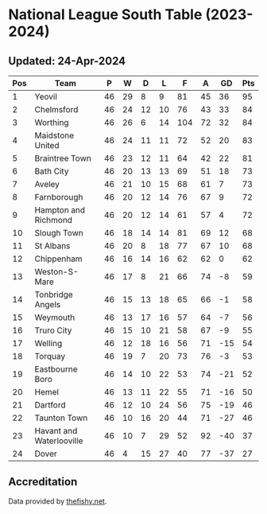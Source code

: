 # National League South Table (2023-2024)
## Updated: 24-Apr-2024

| Pos | Team | P | W | D | L | F | A | GD | Pts |
| --- | --- | --- | --- | --- | --- | --- | --- | --- | --- |
| 1 | Yeovil | 46 | 29 | 8 | 9 | 81 | 45 | 36 | 95 |
| 2 | Chelmsford | 46 | 24 | 12 | 10 | 76 | 43 | 33 | 84 |
| 3 | Worthing | 46 | 26 | 6 | 14 | 104 | 72 | 32 | 84 |
| 4 | Maidstone United | 46 | 24 | 11 | 11 | 72 | 52 | 20 | 83 |
| 5 | Braintree Town | 46 | 23 | 12 | 11 | 64 | 42 | 22 | 81 |
| 6 | Bath City | 46 | 20 | 13 | 13 | 69 | 51 | 18 | 73 |
| 7 | Aveley | 46 | 21 | 10 | 15 | 68 | 61 | 7 | 73 |
| 8 | Farnborough | 46 | 20 | 12 | 14 | 76 | 67 | 9 | 72 |
| 9 | Hampton and Richmond | 46 | 20 | 12 | 14 | 61 | 57 | 4 | 72 |
| 10 | Slough Town | 46 | 18 | 14 | 14 | 81 | 69 | 12 | 68 |
| 11 | St Albans | 46 | 20 | 8 | 18 | 77 | 67 | 10 | 68 |
| 12 | Chippenham | 46 | 16 | 14 | 16 | 62 | 62 | 0 | 62 |
| 13 | Weston-S-Mare | 46 | 17 | 8 | 21 | 66 | 74 | -8 | 59 |
| 14 | Tonbridge Angels | 46 | 15 | 13 | 18 | 65 | 66 | -1 | 58 |
| 15 | Weymouth | 46 | 13 | 17 | 16 | 57 | 64 | -7 | 56 |
| 16 | Truro City | 46 | 15 | 10 | 21 | 58 | 67 | -9 | 55 |
| 17 | Welling | 46 | 12 | 18 | 16 | 56 | 71 | -15 | 54 |
| 18 | Torquay | 46 | 19 | 7 | 20 | 73 | 76 | -3 | 53 |
| 19 | Eastbourne Boro | 46 | 14 | 10 | 22 | 53 | 74 | -21 | 52 |
| 20 | Hemel | 46 | 13 | 11 | 22 | 55 | 71 | -16 | 50 |
| 21 | Dartford | 46 | 12 | 10 | 24 | 56 | 75 | -19 | 46 |
| 22 | Taunton Town | 46 | 10 | 16 | 20 | 44 | 71 | -27 | 46 |
| 23 | Havant and Waterlooville | 46 | 10 | 7 | 29 | 52 | 92 | -40 | 37 |
| 24 | Dover | 46 | 4 | 15 | 27 | 40 | 77 | -37 | 27 |

## Accreditation 

Data provided by [thefishy.net](https://www.thefishy.net/).